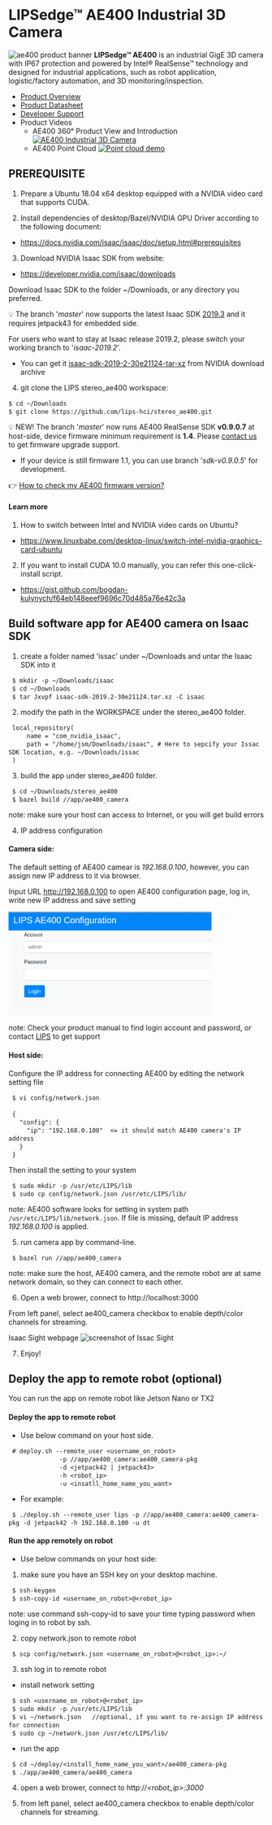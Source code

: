 # LIPSedge™ AE400 Industrial 3D Camera
![ae400 product banner](https://github.com/lips-hci/ae400-realsense-sdk/blob/master/AE400_WEB-BANNER.png)
**LIPSedge™ AE400** is an industrial GigE 3D camera with IP67 protection and powered by Intel® RealSense™ technology and designed for industrial applications, such as robot application, logistic/factory automation, and 3D monitoring/inspection.

 - [Product Overview](https://www.lips-hci.com/product-page/lipsedge-ae400-industrial-3d-camera)
 - [Product Datasheet](https://filebox.lips-hci.com/index.php/s/ZNO5JggmYeddYcA?path=%2FDatasheet#pdfviewer)
 - [Developer Support](https://github.com/lips-hci)
 - Product Videos
   * AE400 360° Product View and Introduction  [![AE400 Industrial 3D Camera](http://img.youtube.com/vi/kyjbJSM6CjQ/mqdefault.jpg)](https://www.youtube.com/watch?v=kyjbJSM6CjQ "LIPSedge™ AE400 Industrial 3D Camera")
   * AE400 Point Cloud [![Point cloud demo](http://img.youtube.com/vi/oSCOOGzJRbo/mqdefault.jpg)](http://www.youtube.com/watch?v=oSCOOGzJRbo "LIPSedge™ AE400 Point Cloud")

## PREREQUISITE

1. Prepare a Ubuntu 18.04 x64 desktop equipped with a NVIDIA video card that supports CUDA.

2. Install dependencies of desktop/Bazel/NVIDIA GPU Driver according to the following document:

 - https://docs.nvidia.com/isaac/isaac/doc/setup.html#prerequisites

3. Download NVIDIA Isaac SDK from website:

 - https://developer.nvidia.com/isaac/downloads



Download Isaac SDK to the folder ~/Downloads, or any directory you preferred.

:bulb: The branch '_master_' now supports the latest Isaac SDK [2019.3](https://developer.nvidia.com/isaac-sdk-20193) and it requires jetpack43 for embedded side.


For users who want to stay at Isaac release 2019.2, please switch your working branch to '_isaac-2019.2_'.
 - You can get it [isaac-sdk-2019-2-30e21124-tar-xz](https://developer.nvidia.com/isaac/download/releases/2019.2/isaac-sdk-2019-2-30e21124-tar-xz) from NVIDIA download archive


4. git clone the LIPS stereo_ae400 workspace:
```
$ cd ~/Downloads
$ git clone https://github.com/lips-hci/stereo_ae400.git
```

:bulb: NEW! The branch '_master_' now runs AE400 RealSense SDK **v0.9.0.7** at host-side, device firmware minimum requirement is **1.4**. Please [contact us](https://www.lips-hci.com/contact) to get firmware upgrade support.
 - If your device is still firmware 1.1, you can use branch '_sdk-v0.9.0.5_' for development.

:point_right: [How to check my AE400 firmware version?](doc/check_ae400_firmware_version.md)

#### Learn more

1. How to switch between Intel and NVIDIA video cards on Ubuntu?

 - https://www.linuxbabe.com/desktop-linux/switch-intel-nvidia-graphics-card-ubuntu

2. If you want to install CUDA 10.0 manually, you can refer this one-click-install script.

 - https://gist.github.com/bogdan-kulynych/f64eb148eeef9696c70d485a76e42c3a

## Build software app for AE400 camera on Isaac SDK

1. create a folder named 'issac' under ~/Downloads and untar the Isaac SDK into it
```
 $ mkdir -p ~/Downloads/isaac
 $ cd ~/Downloads
 $ tar Jxvpf isaac-sdk-2019.2-30e21124.tar.xz -C isaac
```

2. modify the path in the WORKSPACE under the stereo_ae400 folder.
```
 local_repository(
     name = "com_nvidia_isaac",
     path = "/home/jsm/Downloads/isaac", # Here to sepcify your Issac SDK location, e.g. ~/Downloads/issac
 )
```

3. build the app under stereo_ae400 folder.
```
 $ cd ~/Downloads/stereo_ae400
 $ bazel build //app/ae400_camera
```
 note: make sure your host can access to Internet, or you will get build errors

4. IP address configuration

#### Camera side:

 The default setting of AE400 camear is _192.168.0.100_, however, you can assign new IP address to it via browser.

 Input URL http://192.168.0.100 to open AE400 configuration page, log in, write new IP address and save setting

 <img src="screenshot_ae400_online_configuration.png" width="400">

 note: Check your product manual to find login account and password, or contact [LIPS](https://www.lips-hci.com/contact) to get support

#### Host side:

 Configure the IP address for connecting AE400 by editing the network setting file
```
 $ vi config/network.json

 {
   "config": {
     "ip": "192.168.0.100"  <= it should match AE400 camera's IP address
   }
 }
```

 Then install the setting to your system
```
 $ sudo mkdir -p /usr/etc/LIPS/lib
 $ sudo cp config/network.json /usr/etc/LIPS/lib/
```

 note: AE400 software looks for setting in system path ``/usr/etc/LIPS/lib/network.json``. If file is missing, default IP address _192.168.0.100_ is applied.

5. run camera app by command-line.
```
 $ bazel run //app/ae400_camera
```

 note: make sure the host, AE400 camera, and the remote robot are at same network domain, so they can connect to each other.

6. Open a web brower, connect to http://localhost:3000

 From left panel, select ae400_camera checkbox to enable depth/color channels for streaming.

 Isaac Sight webpage
 ![screenshot of Issac Sight](screenshot_IssacSight_ae400_demo.jpg)

7. Enjoy!

## Deploy the app to remote robot (optional)
You can run the app on remote robot like Jetson Nano or TX2

#### Deploy the app to remote robot
 - Use below command on your host side.
```
 # deploy.sh --remote_user <username_on_robot>
              -p //app/ae400_camera:ae400_camera-pkg
              -d <jetpack42 | jetpack43>
              -h <robot_ip>
              -u <insatll_home_name_you_want>
```

 - For example:
```
 $ ./deploy.sh --remote_user lips -p //app/ae400_camera:ae400_camera-pkg -d jetpack42 -h 192.168.0.100 -u dt
```

#### Run the app remotely on robot

 - Use below commands on your host side:

 1. make sure you have an SSH key on your desktop machine.
```
 $ ssh-keygen
 $ ssh-copy-id <username_on_robot>@<robot_ip>
```
 note: use command ssh-copy-id to save your time typing password when loging in to robot by ssh.

 2. copy network.json to remote robot
```
 $ scp config/network.json <username_on_robot>@<robot_ip>:~/
```

 3. ssh log in to remote robot

 - install network setting
```
 $ ssh <username_on_robot>@<robot_ip>
 $ sudo mkdir -p /usr/etc/LIPS/lib
 $ vi ~/network.json   //optional, if you want to re-assign IP address for connection
 $ sudo cp ~/network.json /usr/etc/LIPS/lib/
```

 - run the app
```
 $ cd ~/deploy/<install_home_name_you_want>/ae400_camera-pkg
 $ ./app/ae400_camera/ae400_camera
```

 4. open a web brower, connect to http://*<robot_ip>:3000*

 5. from left panel, select ae400_camera checkbox to enable depth/color channels for streaming.
